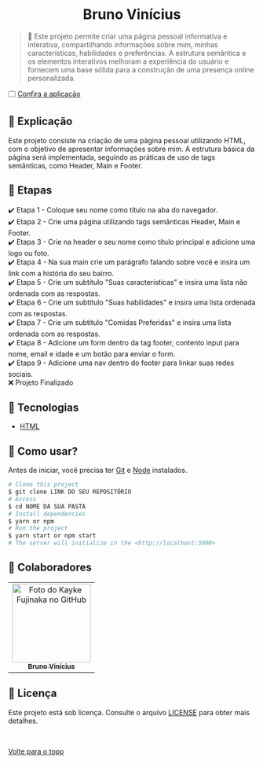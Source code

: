 <h1 align="center">Bruno Vinícius</h1>


> 🔎 
> Este projeto permite criar uma página pessoal informativa e interativa, compartilhando informações sobre mim, minhas características, habilidades e preferências. A estrutura semântica e os elementos interativos melhoram a experiência do usuário e fornecem uma base sólida para a construção de uma presença online personalizada.

🗔 <a href="bruno-vinicius.netlify.app" target="_blank"> Confira a aplicação </a>  <br>

## :page_facing_up: Explicação

Este projeto consiste na criação de uma página pessoal utilizando HTML, com o objetivo de apresentar informações sobre mim. A estrutura básica da página será implementada, seguindo as práticas de uso de tags semânticas, como Header, Main e Footer.

## 🎯 Etapas ##

:heavy_check_mark: Etapa 1 - Coloque seu nome como título na aba do navegador. <br>
:heavy_check_mark: Etapa 2 - Crie uma página utilizando tags semânticas Header, Main e Footer. <br>
:heavy_check_mark: Etapa 3 - Crie na header o seu nome como título principal e adicione uma logo ou foto. <br>
:heavy_check_mark: Etapa 4 - Na sua main crie um parágrafo falando sobre você e insira um link com a história do seu bairro. <br>
:heavy_check_mark: Etapa 5 - Crie um subtítulo "Suas características" e insira uma lista não ordenada com as respostas. <br>
:heavy_check_mark: Etapa 6 - Crie um subtítulo "Suas habilidades" e insira uma lista ordenada com as respostas. <br>
:heavy_check_mark: Etapa 7 - Crie um subtítulo "Comidas Preferidas" e insira uma lista ordenada com as respostas. <br>
:heavy_check_mark: Etapa 8 - Adicione um form dentro da tag footer, contento input para nome, email e idade e um botão para enviar o form. <br>
:heavy_check_mark: Etapa 9 - Adicione uma nav dentro do footer para linkar suas redes sociais. <br>
:x: Projeto Finalizado

## 🚀 Tecnologias ##

- [HTML](https://developer.mozilla.org/pt-BR/docs/Web/HTML)

## :closed_book: Como usar? ##

Antes de iniciar, você precisa ter [Git](https://git-scm.com) e [Node](https://nodejs.org/en/) instalados.

```bash
# Clone this project
$ git clone LINK DO SEU REPOSITÓRIO
# Access
$ cd NOME DA SUA PASTA
# Install dependencies
$ yarn or npm 
# Run the project
$ yarn start or npm start 
# The server will initialize in the <http://localhost:3000>
```

## 🤝 Colaboradores

<table>
  <tr>
    <td align="center">
      <a href="https://github.com/brunowzz">
        <img src="https://avatars.githubusercontent.com/u/94939630?v=4" width="160px;" alt="Foto do Kayke Fujinaka no GitHub"/><br>
        <sub>
          <b>Bruno Vinícius</b>
        </sub>
      </a>
    </td>
  </tr>
</table>

## 📝 Licença

Este projeto está sob licença. Consulte o arquivo [LICENSE](LICENSE.md) para obter mais detalhes.

&#xa0;

<a href="#top">Volte para o topo</a>
